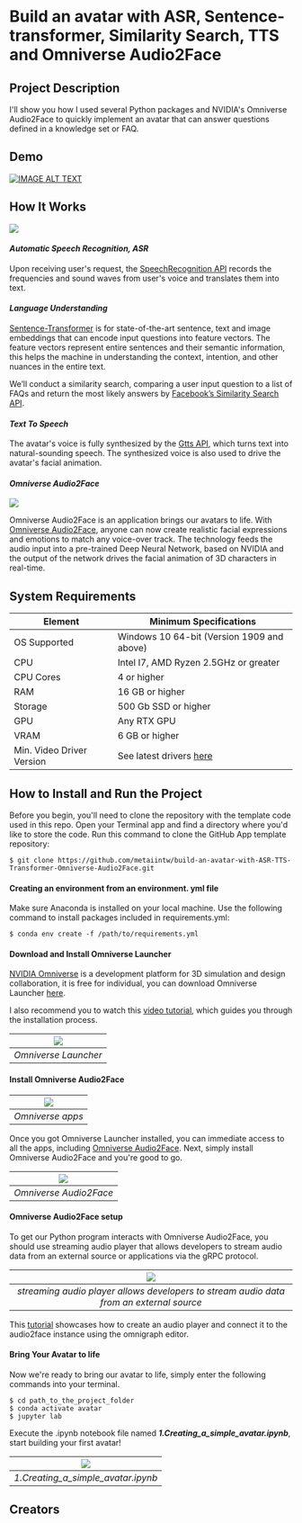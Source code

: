 # Build an avatar with ASR, Sentence-transformer, Similarity Search, TTS and Omniverse Audio2Face
## Project Description
I'll show you how I used several Python packages and NVIDIA's Omniverse Audio2Face to quickly implement an avatar that can answer questions defined in a knowledge set or FAQ.

## Demo
[![IMAGE ALT TEXT](https://user-images.githubusercontent.com/104120636/166487700-9f14813c-13b9-42bc-b477-c0f8aff7db5d.png)](http://www.youtube.com/watch?v=G_c94cGIKgs "Video Title")


## How It Works
![](https://i.imgur.com/BZIBUAt.png)
#### ***Automatic Speech Recognition, ASR***
Upon receiving user's request, the [SpeechRecognition API](https://pypi.org/project/SpeechRecognition/) records the frequencies and sound waves from user's voice and translates them into text. 
#### ***Language Understanding***
[Sentence-Transformer](https://www.sbert.net/) is for state-of-the-art sentence, text and image embeddings that can encode input questions into feature vectors. The feature vectors represent entire sentences and their semantic information, this helps the machine in understanding the context, intention, and other nuances in the entire text.

We’ll conduct a similarity search, comparing a user input question to a list of FAQs and return the most likely answers by [Facebook’s Similarity Search API](https://ai.facebook.com/tools/faiss/).
#### ***Text To Speech***
The avatar's voice is fully synthesized by the [Gtts API](https://pypi.org/project/gTTS/), which turns text into natural-sounding speech. The synthesized voice is also used to drive the avatar's facial animation.
#### ***Omniverse Audio2Face***
![](https://i.imgur.com/7ioYQHj.png)

Omniverse Audio2Face is an application brings our avatars to life. With [Omniverse Audio2Face](https://www.nvidia.com/en-us/omniverse/apps/audio2face/), anyone can now create realistic facial expressions and emotions to match any voice-over track. The technology feeds the audio input into a pre-trained Deep Neural Network, based on NVIDIA and the output of the network drives the facial animation of 3D characters in real-time.
## System Requirements
|  Element   | Minimum Specifications |
|  ----  | ----  |
| OS Supported	  | 	Windows 10 64-bit (Version 1909 and above) |
| CPU  | 	Intel I7, AMD Ryzen 2.5GHz or greater |
| CPU Cores  | 	4 or higher |
| RAM  | 	16 GB or higher |
| Storage  | 	500 Gb SSD or higher |
| GPU  | 	Any RTX GPU |
| VRAM  | 	6 GB or higher |
| Min. Video Driver Version  | 	See latest drivers [here](https://developer.nvidia.com/omniverse/driver) |
## How to Install and Run the Project
Before you begin, you'll need to clone the repository with the template code used in this repo. Open your Terminal app and find a directory where you'd like to store the code. Run this command to clone the GitHub App template repository:

```
$ git clone https://github.com/metaiintw/build-an-avatar-with-ASR-TTS-Transformer-Omniverse-Audio2Face.git
```
#### Creating an environment from an environment. yml file
Make sure Anaconda is installed on your local machine. Use the following command to install packages included in requirements.yml:
```
$ conda env create -f /path/to/requirements.yml
```
#### Download and Install Omniverse Launcher
[NVIDIA Omniverse](https://docs.omniverse.nvidia.com/prod_install-guide/prod_install-guide.html) is a development platform for 3D simulation and design collaboration, it is free for individual, you can download Omniverse Launcher [here](https://www.nvidia.com/en-us/omniverse/download/).

I also recommend you to watch this [video tutorial](https://www.youtube.com/watch?v=Ol-bCNBgyFw), which guides you through the installation process. 

| ![](https://i.imgur.com/4imNFt1.jpg) | 
|:--:| 
| *Omniverse Launcher* |

#### Install Omniverse Audio2Face
| ![](https://i.imgur.com/6kbTCRW.jpg) | 
|:--:| 
| *Omniverse apps* |

Once you got Omniverse Launcher installed, you can immediate access to all the apps, including [Omniverse Audio2Face](https://www.nvidia.com/en-us/omniverse/apps/audio2face/). Next, simply install Omniverse Audio2Face and you're good to go.

| ![](https://i.imgur.com/N94KDTc.png) | 
|:--:| 
| *Omniverse Audio2Face* |

#### Omniverse Audio2Face setup
To get our Python program interacts with Omniverse Audio2Face, you should use streaming audio player that allows developers to stream audio data from an external source or applications via the gRPC protocol. 

| ![](https://i.imgur.com/qZUQVS0.png) | 
|:--:| 
| *streaming audio player allows developers to stream audio data from an external source* |

This [tutorial](https://www.youtube.com/watch?v=qKhPwdcOG_w&t=17s) showcases how to create an audio player and connect it to the audio2face instance using the omnigraph editor.
#### Bring Your Avatar to life
Now we're ready to bring our avatar to life, simply enter the following commands into your terminal. 
```
$ cd path_to_the_project_folder
$ conda activate avatar
$ jupyter lab
```
Execute the .ipynb notebook file named  ***1.Creating_a_simple_avatar.ipynb***, start building your first avatar!

| ![](https://i.imgur.com/YTSdxJT.png) | 
|:--:| 
| *1.Creating_a_simple_avatar.ipynb* |

## Creators






